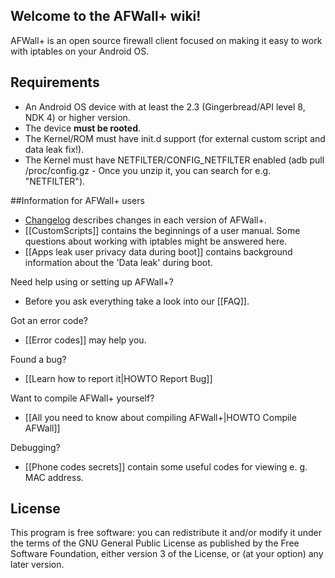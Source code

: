 ## Welcome to the AFWall+ wiki!

AFWall+ is an open source firewall client focused on making it easy to work with iptables on your Android OS.


Requirements
-------------

- An Android OS device with at least the 2.3 (Gingerbread/API level 8, NDK 4) or higher version. 
- The device **must be rooted**.
- The Kernel/ROM must have init.d support (for external custom script and data leak fix!).
- The Kernel must have NETFILTER/CONFIG_NETFILTER enabled (adb pull /proc/config.gz - Once you unzip it, you can search for e.g. "NETFILTER").


##Information for AFWall+ users

* [Changelog](https://github.com/ukanth/afwall/blob/master/Changelog.md) describes changes in each version of AFWall+.
* [[CustomScripts]] contains the beginnings of a user manual. Some questions about working with iptables might be answered here.
* [[Apps leak user privacy data during boot]] contains background information about the 'Data leak' during boot.


Need help using or setting up AFWall+?
* Before you ask everything take a look into our [[FAQ]].

Got an error code?
* [[Error codes]] may help you.

Found a bug?
* [[Learn how to report it|HOWTO Report Bug]]

Want to compile AFWall+ yourself?
* [[All you need to know about compiling AFWall+|HOWTO Compile AFWall]]

Debugging?
* [[Phone codes secrets]] contain some useful codes for viewing e. g. MAC address.


License
-------------

This program is free software: you can redistribute it and/or modify it under the terms of the GNU General Public License as published by the Free Software Foundation, either version 3 of the License, or (at your option) any later version.